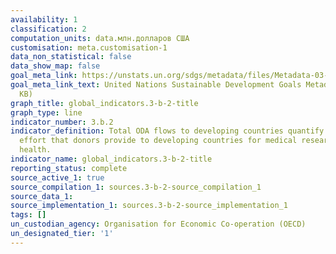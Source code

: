 ```yaml
---
availability: 1
classification: 2
computation_units: data.млн.долларов США
customisation: meta.customisation-1
data_non_statistical: false
data_show_map: false
goal_meta_link: https://unstats.un.org/sdgs/metadata/files/Metadata-03-0B-02.pdf
goal_meta_link_text: United Nations Sustainable Development Goals Metadata (PDF 210
  KB)
graph_title: global_indicators.3-b-2-title
graph_type: line
indicator_number: 3.b.2
indicator_definition: Total ODA flows to developing countries quantify the public
  effort that donors provide to developing countries for medical research and basic
  health.
indicator_name: global_indicators.3-b-2-title
reporting_status: complete
source_active_1: true
source_compilation_1: sources.3-b-2-source_compilation_1
source_data_1:
source_implementation_1: sources.3-b-2-source_implementation_1
tags: []
un_custodian_agency: Organisation for Economic Co-operation (OECD)
un_designated_tier: '1'
---
```

